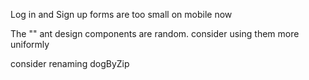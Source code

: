 Log in and Sign up forms are too small on mobile now

The "<Outlined>" ant design components are random. consider using them more uniformly

consider renaming dogByZip